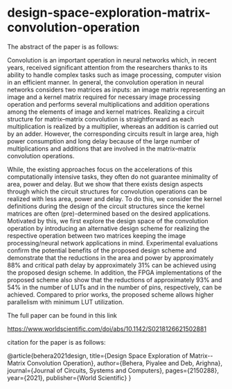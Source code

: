 # design-space-exploration-matrix-convolution-operation

The abstract of the paper is as follows:

Convolution is an important operation in neural networks which, in recent years, received significant attention from the researchers thanks to its ability to handle complex tasks such as image processing, computer vision in an efficient manner. In general, the convolution operation in neural networks considers two matrices as inputs: an image matrix representing an image and a kernel matrix required for necessary image processing operation and performs several multiplications and addition operations among the elements of image and kernel matrices. Realizing a circuit structure for matrix–matrix convolution is straightforward as each multiplication is realized by a multiplier, whereas an addition is carried out by an adder. However, the corresponding circuits result in large area, high power consumption and long delay because of the large number of multiplications and additions that are involved in the matrix–matrix convolution operations.

While, the existing approaches focus on the accelerations of this computationally intensive tasks, they often do not guarantee minimality of area, power and delay. But we show that there exists design aspects through which the circuit structures for convolution operations can be realized with less area, power and delay. To do this, we consider the kernel definitions during the design of the circuit structures since the kernel matrices are often (pre)-determined based on the desired applications. Motivated by this, we first explore the design space of the convolution operation by introducing an alternative design scheme for realizing the respective operation between two matrices keeping the image processing/neural network applications in mind. Experimental evaluations confirm the potential benefits of the proposed design scheme and demonstrate that the reductions in the area and power by approximately 88%
and critical path delay by approximately 31% can be achieved using the proposed design scheme. In addition, the FPGA implementations of the proposed scheme also show that the reductions of approximately 93% and 54% in the number of LUTs and in the number of pins, respectively, can be achieved. Compared to prior works, the proposed scheme allows higher parallelism with minimum LUT utilization.

The full paper can be found in this link 

https://www.worldscientific.com/doi/abs/10.1142/S0218126621502881

citation for the paper is as follows:

@article{behera2021design,
  title={Design Space Exploration of Matrix--Matrix Convolution Operation},
  author={Behera, Piyalee and Deb, Arighna},
  journal={Journal of Circuits, Systems and Computers},
  pages={2150288},
  year={2021},
  publisher={World Scientific}
}
